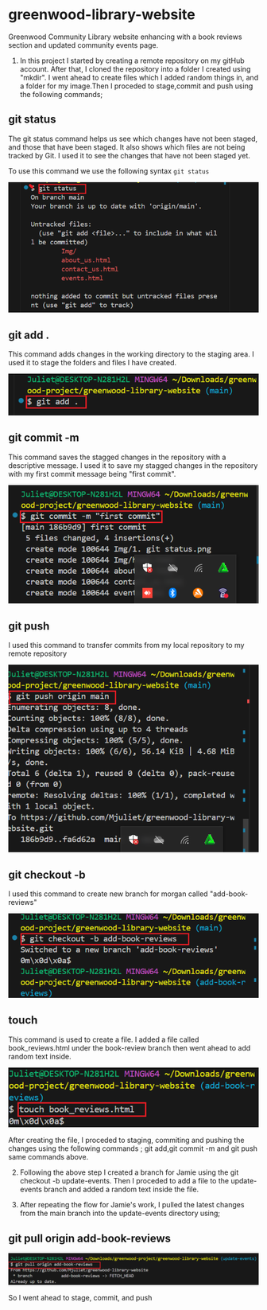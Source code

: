 # greenwood-library-website
Greenwood Community Library website enhancing with a book reviews section and updated community events page.

1. In this project I started by creating a remote repository on my gitHub account. After that, I cloned the repository into a folder I created using "mkdir".
I went ahead to create files which I added random things in, and a folder for my image.Then I proceded to stage,commit and push using the following commands; 


## git status
The git status command helps us see which changes have not been staged, and those that have been staged. It also shows which files are not being tracked by Git. I used it to see the changes that have not been staged yet.

To use this command we use the following syntax `git status`

![git](./img/1.%20git%20status.png)

## git add .
This command adds changes in the working directory to the staging area. I used it to stage the folders and files I have created.

![git](./img/2.%20git%20add%20..png)

## git commit -m 
This command saves the stagged changes in the repository with a descriptive message. I used it to save my stagged changes in the repository with my first commit message being "first commit".

![git commit -m](./Img/3.%20git%20commit%20-m.png)

## git push
I used this command to transfer commits from my local repository to my remote repository

![git push](./Img/4.%20git%20push.png)


## git checkout -b 
I used this command to create new branch for morgan called "add-book-reviews"

![git checkout -b](./Img/5.%20git%20checkout%20-b.png)

## touch
This command is used to create a file.
I added a file called book_reviews.html under the book-review branch then went ahead to add random text inside.

![touch](./Img/6.%20touch.png)

After creating the file, I proceded to staging, commiting and pushing the  changes using the following commands ; git add,git commit -m and git push  same commands above.

2. Following the above step I created a branch for Jamie using the git checkout -b update-events. Then I proceded to add a file to the update-events branch and added a random text inside the file.

3. After repeating the flow for Jamie's work, I pulled the latest changes from the main branch into the update-events directory using;
## git pull origin add-book-reviews
![git pull origin](./Img/7.%20git%20pull%20origin%20add-book-reviews.png)

So I went ahead to stage, commit, and push




